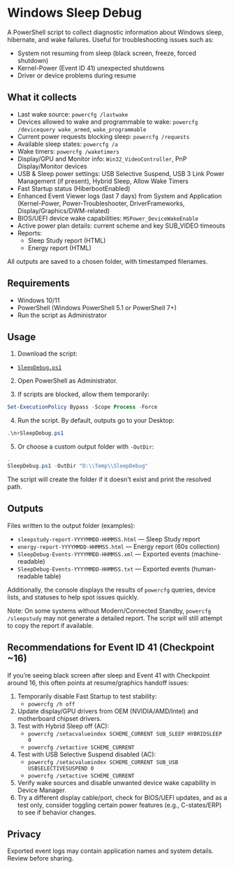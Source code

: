 # Windows Sleep Debug

A PowerShell script to collect diagnostic information about Windows sleep, hibernate, and wake failures.
Useful for troubleshooting issues such as:

- System not resuming from sleep (black screen, freeze, forced shutdown)
- Kernel-Power (Event ID 41) unexpected shutdowns
- Driver or device problems during resume

## What it collects

- Last wake source: `powercfg /lastwake`
- Devices allowed to wake and programmable to wake: `powercfg /devicequery wake_armed`, `wake_programmable`
- Current power requests blocking sleep: `powercfg /requests`
- Available sleep states: `powercfg /a`
- Wake timers: `powercfg /waketimers`
- Display/GPU and Monitor info: `Win32_VideoController`, PnP Display/Monitor devices
- USB & Sleep power settings: USB Selective Suspend, USB 3 Link Power Management (if present), Hybrid Sleep, Allow Wake Timers
- Fast Startup status (HiberbootEnabled)
- Enhanced Event Viewer logs (last 7 days) from System and Application (Kernel-Power, Power-Troubleshooter, DriverFrameworks, Display/Graphics/DWM-related)
- BIOS/UEFI device wake capabilities: `MSPower_DeviceWakeEnable`
- Active power plan details: current scheme and key SUB_VIDEO timeouts
- Reports:
  - Sleep Study report (HTML)
  - Energy report (HTML)

All outputs are saved to a chosen folder, with timestamped filenames.

## Requirements

- Windows 10/11
- PowerShell (Windows PowerShell 5.1 or PowerShell 7+)
- Run the script as Administrator

## Usage

1) Download the script:

- [`SleepDebug.ps1`](./SleepDebug.ps1)

2) Open PowerShell as Administrator.

3) If scripts are blocked, allow them temporarily:

```powershell
Set-ExecutionPolicy Bypass -Scope Process -Force
```

4) Run the script. By default, outputs go to your Desktop:

```powershell
.\n+SleepDebug.ps1
```

5) Or choose a custom output folder with `-OutDir`:

```powershell
.
SleepDebug.ps1 -OutDir "D:\\Temp\\SleepDebug"
```

The script will create the folder if it doesn't exist and print the resolved path.

## Outputs

Files written to the output folder (examples):

- `sleepstudy-report-YYYYMMDD-HHMMSS.html` — Sleep Study report
- `energy-report-YYYYMMDD-HHMMSS.html` — Energy report (60s collection)
- `SleepDebug-Events-YYYYMMDD-HHMMSS.xml` — Exported events (machine-readable)
- `SleepDebug-Events-YYYYMMDD-HHMMSS.txt` — Exported events (human-readable table)

Additionally, the console displays the results of `powercfg` queries, device lists, and statuses to help spot issues quickly.

Note: On some systems without Modern/Connected Standby, `powercfg /sleepstudy` may not generate a detailed report. The script will still attempt to copy the report if available.

## Recommendations for Event ID 41 (Checkpoint ~16)

If you’re seeing black screen after sleep and Event 41 with Checkpoint around 16, this often points at resume/graphics handoff issues:

1. Temporarily disable Fast Startup to test stability:
   - `powercfg /h off`
2. Update display/GPU drivers from OEM (NVIDIA/AMD/Intel) and motherboard chipset drivers.
3. Test with Hybrid Sleep off (AC):
   - `powercfg /setacvalueindex SCHEME_CURRENT SUB_SLEEP HYBRIDSLEEP 0`
   - `powercfg /setactive SCHEME_CURRENT`
4. Test with USB Selective Suspend disabled (AC):
   - `powercfg /setacvalueindex SCHEME_CURRENT SUB_USB USBSELECTIVESUSPEND 0`
   - `powercfg /setactive SCHEME_CURRENT`
5. Verify wake sources and disable unwanted device wake capability in Device Manager.
6. Try a different display cable/port, check for BIOS/UEFI updates, and as a test only, consider toggling certain power features (e.g., C-states/ERP) to see if behavior changes.

## Privacy

Exported event logs may contain application names and system details. Review before sharing.
